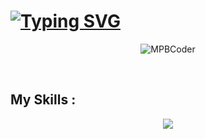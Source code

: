 # [![Typing SVG](https://readme-typing-svg.demolab.com?font=Fira+Code&pause=1000&vCenter=true&width=435&lines=Hi+%F0%9F%91%8B%2C+I'm+MPBCODER+;I'm+a+Rookie+Front-end+Developer+)](https://git.io/typing-svg)
 <p align="center" > <img src="https://komarev.com/ghpvc/?username=MPBCoder&label=Profile%20views&color=0e75b6&style=flat" alt="MPBCoder" /> </p><br>

## My Skills :

<p align="center">
  <a href="https://mpbcoder.github.io">
    <img src="https://skillicons.dev/icons?i=html,css,git,github,vscode,wordpress,stackoverflow,discord" />
  </a>
</p>

<!---
MPBCoder/MPBCoder is a ✨ special ✨ repository because its `README.md` (this file) appears on your GitHub profile.
You can click the Preview link to take a look at your changes.
--->
